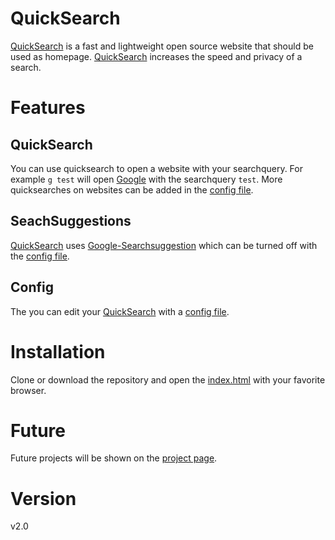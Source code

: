 # QuickSearch
[QuickSearch](http://quicksearch.site) is a fast and lightweight open source website that should be used as homepage.
[QuickSearch](http://quicksearch.site) increases the speed and privacy of a search.

# Features
## QuickSearch
You can use quicksearch to open a website with your searchquery.
For example `g test` will open [Google](https://encrypted.google.com/#q=test) with the searchquery `test`.
More quicksearches on websites can be added in the [config file](https://github.com/Wavum/wavum.github.io/blob/master/js/Config/Config.ts).

## SeachSuggestions
[QuickSearch](http://quicksearch.site) uses [Google-Searchsuggestion](https://suggestqueries.google.com/complete/search?output=toolbar&q=test) which can be turned off with the [config file](https://github.com/Wavum/wavum.github.io/blob/master/js/Config/Config.ts).

## Config
The you can edit your [QuickSearch](http://quicksearch.site) with a [config file](https://github.com/Wavum/wavum.github.io/blob/master/js/Config/Config.ts).

# Installation
Clone or download the repository and open the [index.html](https://github.com/Wavum/wavum.github.io/blob/master/index.html) with your favorite browser.

# Future
Future projects will be shown on the [project page](https://github.com/Wavum/QuickSearch/projects).

# Version
v2.0
